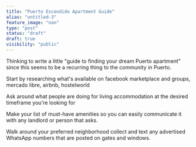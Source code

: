 ```yaml
---
title: "Puerto Escondido Apartment Guide"
alias: "untitled-3"
feature_image: "nan"
type: "post"
status: "draft"
draft: true
visibility: "public"
---
```


<p>Thinking to write a little "guide to finding your dream Puerto apartment" since this seems to be a recurring thing to the community in Puerto.</p><p>Start by researching what's available on facebook marketplace and groups, mercado libre, airbnb, hostelworld</p><p>Ask around what people are doing for living accommodation at the desired timeframe you're looking for</p><p>Make your list of must-have amenities so you can easily communicate it with any landlord or person that asks.</p><p>Walk around your preferred neighborhood collect and text any advertised WhatsApp numbers that are posted on gates and windows.</p>
